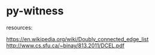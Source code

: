 # py-witness
resources:

https://en.wikipedia.org/wiki/Doubly_connected_edge_list
http://www.cs.sfu.ca/~binay/813.2011/DCEL.pdf
